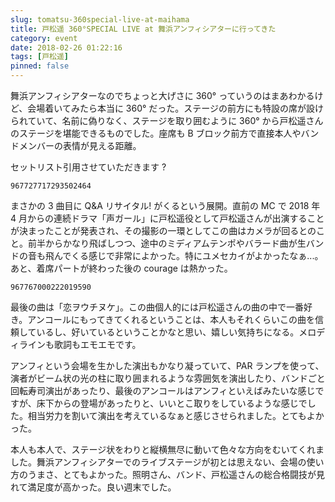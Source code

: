 ```yaml
---
slug: tomatsu-360special-live-at-maihama
title: 戸松遥 360°SPECIAL LIVE at 舞浜アンフィシアターに行ってきた
category: event
date: 2018-02-26 01:22:16
tags: [戸松遥]
pinned: false
---
```


舞浜アンフィシアターなのでちょっと大げさに 360° っていうのはまあわかるけど、会場着いてみたら本当に 360° だった。ステージの前方にも特設の席が設けられていて、名前に偽りなく、ステージを取り囲むように 360° から戸松遥さんのステージを堪能できるものでした。座席も B ブロック前方で直接本人やバンドメンバーの表情が見える距離。

セットリスト引用させていただきます ?

```twitter
967727717293502464
```

まさかの 3 曲目に Q&A リサイタル! がくるという展開。直前の MC で 2018 年 4 月からの連続ドラマ「声ガール」に戸松遥役として戸松遥さんが出演することが決まったことが発表され、その撮影の一環としてこの曲はカメラが回るとのこと。前半からかなり飛ばしつつ、途中のミディアムテンポやバラード曲が生バンドの音も飛んでくる感じで非常によかった。特にユメセカイがよかったなぁ...。あと、着席パートが終わった後の courage は熱かった。

```twitter
967767000222019590
```

最後の曲は「恋ヲウチヌケ」。この曲個人的には戸松遥さんの曲の中で一番好き。アンコールにもってきてくれるということは、本人もそれくらいこの曲を信頼しているし、好いているということかなと思い、嬉しい気持ちになる。メロディラインも歌詞もエモエモです。

アンフィという会場を生かした演出もかなり凝っていて、PAR ランプを使って、演者がビーム状の光の柱に取り囲まれるような雰囲気を演出したり、バンドごと回転寿司演出があったり、最後のアンコールはアンフィといえばみたいな感じですが、床下からの登場があったりと、いいとこ取りをしているような感じでした。相当労力を割いて演出を考えているなぁと感じさせられました。とてもよかった。

本人も本人で、ステージ状をわりと縦横無尽に動いて色々な方向をむいてくれました。舞浜アンフィシアターでのライブステージが初とは思えない、会場の使い方のうまさ、とてもよかった。照明さん、バンド、戸松遥さんの総合格闘技が見れて満足度が高かった。良い週末でした。
